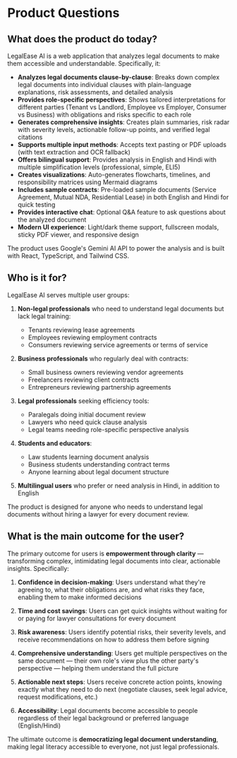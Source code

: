 # Product Questions

## What does the product do today?

LegalEase AI is a web application that analyzes legal documents to make them accessible and understandable. Specifically, it:

- **Analyzes legal documents clause-by-clause**: Breaks down complex legal documents into individual clauses with plain-language explanations, risk assessments, and detailed analysis
- **Provides role-specific perspectives**: Shows tailored interpretations for different parties (Tenant vs Landlord, Employee vs Employer, Consumer vs Business) with obligations and risks specific to each role
- **Generates comprehensive insights**: Creates plain summaries, risk radar with severity levels, actionable follow-up points, and verified legal citations
- **Supports multiple input methods**: Accepts text pasting or PDF uploads (with text extraction and OCR fallback)
- **Offers bilingual support**: Provides analysis in English and Hindi with multiple simplification levels (professional, simple, ELI5)
- **Creates visualizations**: Auto-generates flowcharts, timelines, and responsibility matrices using Mermaid diagrams
- **Includes sample contracts**: Pre-loaded sample documents (Service Agreement, Mutual NDA, Residential Lease) in both English and Hindi for quick testing
- **Provides interactive chat**: Optional Q&A feature to ask questions about the analyzed document
- **Modern UI experience**: Light/dark theme support, fullscreen modals, sticky PDF viewer, and responsive design

The product uses Google's Gemini AI API to power the analysis and is built with React, TypeScript, and Tailwind CSS.

## Who is it for?

LegalEase AI serves multiple user groups:

1. **Non-legal professionals** who need to understand legal documents but lack legal training:

   - Tenants reviewing lease agreements
   - Employees reviewing employment contracts
   - Consumers reviewing service agreements or terms of service

2. **Business professionals** who regularly deal with contracts:

   - Small business owners reviewing vendor agreements
   - Freelancers reviewing client contracts
   - Entrepreneurs reviewing partnership agreements

3. **Legal professionals** seeking efficiency tools:

   - Paralegals doing initial document review
   - Lawyers who need quick clause analysis
   - Legal teams needing role-specific perspective analysis

4. **Students and educators**:

   - Law students learning document analysis
   - Business students understanding contract terms
   - Anyone learning about legal document structure

5. **Multilingual users** who prefer or need analysis in Hindi, in addition to English

The product is designed for anyone who needs to understand legal documents without hiring a lawyer for every document review.

## What is the main outcome for the user?

The primary outcome for users is **empowerment through clarity** — transforming complex, intimidating legal documents into clear, actionable insights. Specifically:

1. **Confidence in decision-making**: Users understand what they're agreeing to, what their obligations are, and what risks they face, enabling them to make informed decisions

2. **Time and cost savings**: Users can get quick insights without waiting for or paying for lawyer consultations for every document

3. **Risk awareness**: Users identify potential risks, their severity levels, and receive recommendations on how to address them before signing

4. **Comprehensive understanding**: Users get multiple perspectives on the same document — their own role's view plus the other party's perspective — helping them understand the full picture

5. **Actionable next steps**: Users receive concrete action points, knowing exactly what they need to do next (negotiate clauses, seek legal advice, request modifications, etc.)

6. **Accessibility**: Legal documents become accessible to people regardless of their legal background or preferred language (English/Hindi)

The ultimate outcome is **democratizing legal document understanding**, making legal literacy accessible to everyone, not just legal professionals.
